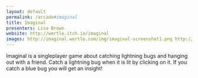 ```yaml
---
layout: default
permalink: /arcade#imaginal
title: Imaginal
presenters: Lisa Brown
website: http://wertle.itch.io/imaginal
images: http://imaginal.wertle.com/img/imaginal-screenshot1.png http://imaginal.wertle.com/img/imaginal-screenshot2.png http://imaginal.wertle.com/img/imaginal-screenshot3.png
---
```

Imaginal is a singleplayer game about catching lightning bugs and hanging out with a friend. Catch a lightning bug when it is lit by clicking on it. If you catch a blue bug you will get an insight!
